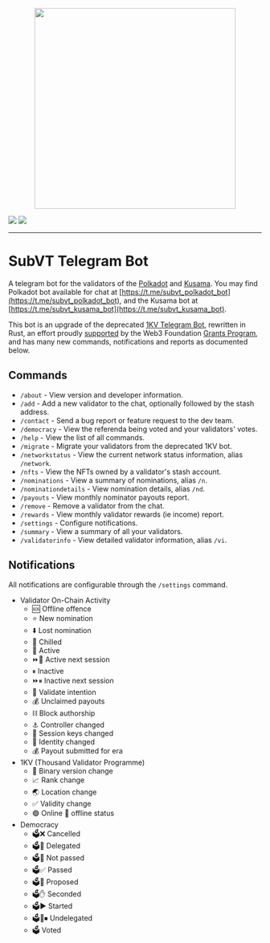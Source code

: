 <p align="center">
	<img width="400" src="https://raw.githubusercontent.com/helikon-labs/subvt/main/assets/design/logo/subvt_logo_blue.png">
</p>

[![](https://img.shields.io/badge/Kusama-Chat%20on%20Telegram-%23000000)](https://t.me/subvt_kusama_bot)
[![](https://img.shields.io/badge/Polkadot-Chat%20on%20Telegram-E6007A)](https://t.me/subvt_polkadot_bot)

---

# SubVT Telegram Bot

A telegram bot for the validators of the [Polkadot](https://polkadot.network/) and [Kusama](https://kusama.network).
You may find Polkadot bot available for chat at [https://t.me/subvt_polkadot_bot](https://t.me/subvt_polkadot_bot),
and the Kusama bot at [https://t.me/subvt_kusama_bot](https://t.me/subvt_kusama_bot).

This bot is an upgrade of the deprecated [1KV Telegram Bot](https://github.com/helikon-labs/polkadot-kusama-1kv-telegram-bot),
rewritten in Rust, an effort proudly [supported](https://github.com/w3f/Grants-Program/blob/master/applications/subvt-telegram-bot.md)
by the Web3 Foundation [Grants Program](https://github.com/w3f/Grants-Program), and has many new commands, notifications
and reports as documented below.

## Commands

- `/about` - View version and developer information.
- `/add` - Add a new validator to the chat, optionally followed by the stash address.
- `/contact` - Send a bug report or feature request to the dev team.
- `/democracy` - View the referenda being voted and your validators' votes.
- `/help` - View the list of all commands.
- `/migrate` - Migrate your validators from the deprecated 1KV bot.
- `/networkstatus` - View the current network status information, alias `/network`.
- `/nfts` - View the NFTs owned by a validator's stash account.
- `/nominations` - View a summary of nominations, alias `/n`.
- `/nominationdetails` - View nomination details, alias `/nd`.
- `/payouts` - View monthly nominator payouts report.
- `/remove` - Remove a validator from the chat.
- `/rewards` - View monthly validator rewards (ie income) report.
- `/settings` - Configure notifications.
- `/summary` - View a summary of all your validators.
- `/validatorinfo` - View detailed validator information, alias `/vi`.

## Notifications

All notifications are configurable through the `/settings` command.

- Validator On-Chain Activity
  - 🆘 Offline offence
  - ⭐ New nomination
  - ⬇️ Lost nomination
  - 🥶 Chilled
  - 🚀 Active
  - ⏩🚀 Active next session
  - ⏸ Inactive
  - ⏩⏸ Inactive next session
  - 🥁 Validate intention
  - 💰 Unclaimed payouts
  - ⛓ Block authorship
  - ⚓️ Controller changed
  - 🔑️ Session keys changed
  - 👤 Identity changed
  - 💰 Payout submitted for era
- 1KV (Thousand Validator Programme)
  - 🧬 Binary version change
  - 📈 Rank change
  - 🌏 Location change
  - ✅ Validity change
  - 🟢 Online 🔴 offline status
- Democracy
  - 🗳❌ Cancelled
  - 🗳🔗️ Delegated
  - 🗳🚫 Not passed
  - 🗳✅ Passed
  - 🗳📢 Proposed
  - 🗳✋ Seconded
  - 🗳️▶️ Started
  - 🗳🔗️⏹ Undelegated
  - 🗳 Voted